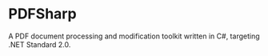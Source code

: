 # PDFSharp
A PDF document processing and modification toolkit written in C#, targeting .NET Standard 2.0.
